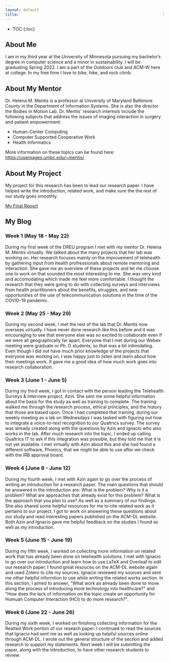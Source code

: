 ```yaml
---
layout: default
title:                                                                Summer 2020 DREU Project Site
---
```

* TOC
{:toc}
## About Me

I am in my third year at the University of Minnesota pursuing my bachelor’s degree in computer science and a minor in sustainability. I will be graduating Spring 2022. I am a part of the Outdoors club and ACM-W here at college. In my free time I love to bike, hike, and rock climb.


## About My Mentor
Dr. Helena M. Mentis is a professor at University of Maryland Baltimore County in the Department of Information Systems. She is also the director the Bodies in Motion Lab.
Dr. Mentis' research interests include the following subjects that address the issues of imaging interaction in surgery and patient empowerment: 

  - Human-Center Computing
  - Computer Supported Cooperative Work
  - Health Informatics 
  
  More information on these topics can be found here: <https://userpages.umbc.edu/~mentis/>
  

## About My Project
My project for this research has been to lead our research paper. I have helped write the introduction, related work, and make sure the the rest of our study goes smoothly. 

[My Final Report](files/finalreport.pdf)

## My Blog
### Week 1 (May 18 - May 22) <br/>
During my first week of the DREU program I met with my mentor Dr. Helena M. Mentis virtually. We talked about the many projects that her lab was working on. Her research focuses mainly on the improvement of telehealth by gathering input from health profressionals about remote mentoring and interaction. She gave me an overview of these projects and let me choose one to work on that sounded the most interesting to me. She was very kind and accomodating which made me feel more comfortable. I thought the research that they were going to do with collecting surveys and interviews from health practitioners about the benefits, struggles, and new opportunities of the use of telecommunication solutions in the time of the COVID-19 pandemic. 

### Week 2 (May 25 - May 29) <br/>
During my second week, I met the rest of the lab that Dr. Mentis now oversees virtually. I have never done research like this before and it was encouraging to see that everyone else was so excited to collaborate even if we were all geographically far apart. Everyone that I met during our Webex meeting were graduate or Ph. D students, so that was a bit intimidating. Even though I did not have much prior knowledge of the projects that everyone was working on, I was happy just to listen and learn about how their meetings work. It gave me a good idea of how much work goes into research collaboration. 

### Week 3 (June 1 - June 5) <br/>
During my third week, I got in contact with the person leading the Telehealth Surveys & Interview project, Azin. She sent me some helpful information about the basis for the study as well as training to complete. The training walked me through the research process, ethical principles, and the history that those are based upon. Once I had completed that training, during our weekly meeting as a lab on Wednesdays I was tasked with figuring out how to integrate a voice-to-text recognition to our Qualtrics survey. The survey was already created along with the questions by Azin and Ignacio who also works in the lab. After much research into the topic, I ended up calling Qualtrics IT to ask if this integration was possible, but they told me that it is not yet available. I met virtually with Azin about this and she had found a different software, Phonics, that we might be able to use after we check with the IRB approval board. 

### Week 4 (June 8 - June 12) <br/>
During my fourth week, I met with Azin again to go over the process of writing an introduction for a research paper. The main questions that should be answered in the introduction are: What is the problem? Why is it a problem? What are approaches that already exist for this problem? What is the approach that you plan to use? As well as a summary of our findings. She also shared some helpful resources for me to cite related work as it pertains to our project. I got to work on answering these questions about our study and read interesting papers published on the ACM-DL website. Both Azin and Ignacio gave me helpful feedback on the studies I found as well as my introduction. 

### Week 5 (June 15 - June 19) <br/>
During my fifth week, I worked on collecting more information on related work that has already been done on telehealth solutions. I met with Ignacio to go over our introduction and learn how to use LaTeX and Overleaf to edit our research paper. I found great resouces on the ACM-DL website again and used Zotero to cite my sources. Ignacio reviewed my sources and sent me other helpful informtion to use while writing the related works section. In this section, I aimed to answer, "What work as already been done to move along the process of introducing more technology into healthcare?" and "How does the lack of information on the topic create an opportunity for Humuan Computer Interaction (HCI) to do more research?".

### Week 6 (June 22 - June 26) <br/>
During my sixth week, I worked on finishing collecting information for the Realted Work portion of our reseach paper. I continued to read the sources that Ignacio had sent me as well as looking up helpful sources online through ACM-DL. I wrote out the general structure of the section and added research to support my statements. Next week I will be submitting the paper, along with the introduction, to have other research students to review. 


